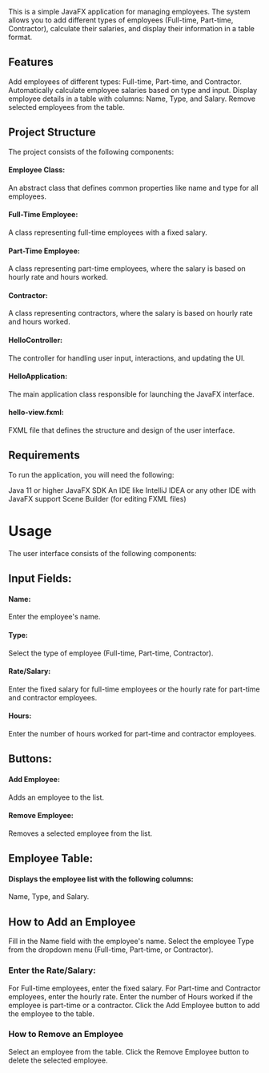 This is a simple JavaFX application for managing employees. The system allows you to add different types of employees (Full-time, Part-time, Contractor), calculate their salaries, and display their information in a table format.



## Features
Add employees of different types: Full-time, Part-time, and Contractor.
Automatically calculate employee salaries based on type and input.
Display employee details in a table with columns: Name, Type, and Salary.
Remove selected employees from the table.



## Project Structure


The project consists of the following components:

#### Employee Class: 
An abstract class that defines common properties like name and type for all employees.
#### Full-Time Employee: 
A class representing full-time employees with a fixed salary.
#### Part-Time Employee:
A class representing part-time employees, where the salary is based on hourly rate and hours worked.
#### Contractor: 
A class representing contractors, where the salary is based on hourly rate and hours worked.
#### HelloController: 
The controller for handling user input, interactions, and updating the UI.
#### HelloApplication: 
The main application class responsible for launching the JavaFX interface.
#### hello-view.fxml: 
FXML file that defines the structure and design of the user interface.



## Requirements
To run the application, you will need the following:

Java 11 or higher
JavaFX SDK
An IDE like IntelliJ IDEA or any other IDE with JavaFX support
Scene Builder (for editing FXML files)

# Usage
The user interface consists of the following components:

## Input Fields:

#### Name: 
Enter the employee's name.
#### Type: 
Select the type of employee (Full-time, Part-time, Contractor).
#### Rate/Salary: 
Enter the fixed salary for full-time employees or the hourly rate for part-time and contractor employees.
#### Hours: 
Enter the number of hours worked for part-time and contractor employees.


## Buttons:

#### Add Employee: 
Adds an employee to the list.
#### Remove Employee: 
Removes a selected employee from the list.
## Employee Table:

#### Displays the employee list with the following columns: 
Name, Type, and Salary.

## How to Add an Employee
Fill in the Name field with the employee's name.
Select the employee Type from the dropdown menu (Full-time, Part-time, or Contractor).

### Enter the Rate/Salary:
For Full-time employees, enter the fixed salary.
For Part-time and Contractor employees, enter the hourly rate.
Enter the number of Hours worked if the employee is part-time or a contractor.
Click the Add Employee button to add the employee to the table.


### How to Remove an Employee
Select an employee from the table.
Click the Remove Employee button to delete the selected employee.
